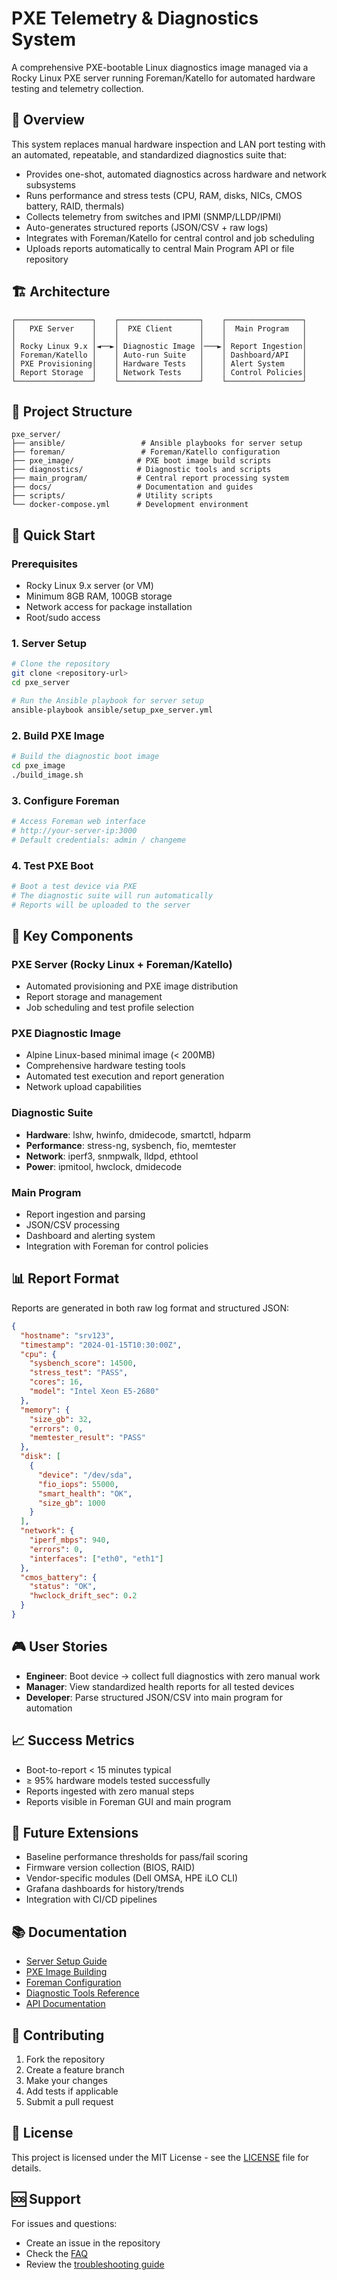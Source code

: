# PXE Telemetry & Diagnostics System

A comprehensive PXE-bootable Linux diagnostics image managed via a Rocky Linux PXE server running Foreman/Katello for automated hardware testing and telemetry collection.

## 🎯 Overview

This system replaces manual hardware inspection and LAN port testing with an automated, repeatable, and standardized diagnostics suite that:

- Provides one-shot, automated diagnostics across hardware and network subsystems
- Runs performance and stress tests (CPU, RAM, disks, NICs, CMOS battery, RAID, thermals)
- Collects telemetry from switches and IPMI (SNMP/LLDP/IPMI)
- Auto-generates structured reports (JSON/CSV + raw logs)
- Integrates with Foreman/Katello for central control and job scheduling
- Uploads reports automatically to central Main Program API or file repository

## 🏗️ Architecture

```
┌─────────────────┐    ┌──────────────────┐    ┌─────────────────┐
│   PXE Server    │    │  PXE Client      │    │  Main Program   │
│                 │    │                  │    │                 │
│ Rocky Linux 9.x │◄──►│ Diagnostic Image │───►│ Report Ingestion│
│ Foreman/Katello │    │ Auto-run Suite   │    │ Dashboard/API   │
│ PXE Provisioning│    │ Hardware Tests   │    │ Alert System    │
│ Report Storage  │    │ Network Tests    │    │ Control Policies│
└─────────────────┘    └──────────────────┘    └─────────────────┘
```

## 📁 Project Structure

```
pxe_server/
├── ansible/                 # Ansible playbooks for server setup
├── foreman/                 # Foreman/Katello configuration
├── pxe_image/              # PXE boot image build scripts
├── diagnostics/            # Diagnostic tools and scripts
├── main_program/           # Central report processing system
├── docs/                   # Documentation and guides
├── scripts/                # Utility scripts
└── docker-compose.yml      # Development environment
```

## 🚀 Quick Start

### Prerequisites

- Rocky Linux 9.x server (or VM)
- Minimum 8GB RAM, 100GB storage
- Network access for package installation
- Root/sudo access

### 1. Server Setup

```bash
# Clone the repository
git clone <repository-url>
cd pxe_server

# Run the Ansible playbook for server setup
ansible-playbook ansible/setup_pxe_server.yml
```

### 2. Build PXE Image

```bash
# Build the diagnostic boot image
cd pxe_image
./build_image.sh
```

### 3. Configure Foreman

```bash
# Access Foreman web interface
# http://your-server-ip:3000
# Default credentials: admin / changeme
```

### 4. Test PXE Boot

```bash
# Boot a test device via PXE
# The diagnostic suite will run automatically
# Reports will be uploaded to the server
```

## 🔧 Key Components

### PXE Server (Rocky Linux + Foreman/Katello)
- Automated provisioning and PXE image distribution
- Report storage and management
- Job scheduling and test profile selection

### PXE Diagnostic Image
- Alpine Linux-based minimal image (< 200MB)
- Comprehensive hardware testing tools
- Automated test execution and report generation
- Network upload capabilities

### Diagnostic Suite
- **Hardware**: lshw, hwinfo, dmidecode, smartctl, hdparm
- **Performance**: stress-ng, sysbench, fio, memtester
- **Network**: iperf3, snmpwalk, lldpd, ethtool
- **Power**: ipmitool, hwclock, dmidecode

### Main Program
- Report ingestion and parsing
- JSON/CSV processing
- Dashboard and alerting system
- Integration with Foreman for control policies

## 📊 Report Format

Reports are generated in both raw log format and structured JSON:

```json
{
  "hostname": "srv123",
  "timestamp": "2024-01-15T10:30:00Z",
  "cpu": {
    "sysbench_score": 14500,
    "stress_test": "PASS",
    "cores": 16,
    "model": "Intel Xeon E5-2680"
  },
  "memory": {
    "size_gb": 32,
    "errors": 0,
    "memtester_result": "PASS"
  },
  "disk": [
    {
      "device": "/dev/sda",
      "fio_iops": 55000,
      "smart_health": "OK",
      "size_gb": 1000
    }
  ],
  "network": {
    "iperf_mbps": 940,
    "errors": 0,
    "interfaces": ["eth0", "eth1"]
  },
  "cmos_battery": {
    "status": "OK",
    "hwclock_drift_sec": 0.2
  }
}
```

## 🎮 User Stories

- **Engineer**: Boot device → collect full diagnostics with zero manual work
- **Manager**: View standardized health reports for all tested devices
- **Developer**: Parse structured JSON/CSV into main program for automation

## 📈 Success Metrics

- Boot-to-report < 15 minutes typical
- ≥ 95% hardware models tested successfully
- Reports ingested with zero manual steps
- Reports visible in Foreman GUI and main program

## 🔮 Future Extensions

- Baseline performance thresholds for pass/fail scoring
- Firmware version collection (BIOS, RAID)
- Vendor-specific modules (Dell OMSA, HPE iLO CLI)
- Grafana dashboards for history/trends
- Integration with CI/CD pipelines

## 📚 Documentation

- [Server Setup Guide](docs/server_setup.md)
- [PXE Image Building](docs/pxe_image_building.md)
- [Foreman Configuration](docs/foreman_config.md)
- [Diagnostic Tools Reference](docs/diagnostic_tools.md)
- [API Documentation](docs/api_reference.md)

## 🤝 Contributing

1. Fork the repository
2. Create a feature branch
3. Make your changes
4. Add tests if applicable
5. Submit a pull request

## 📄 License

This project is licensed under the MIT License - see the [LICENSE](LICENSE) file for details.

## 🆘 Support

For issues and questions:
- Create an issue in the repository
- Check the [FAQ](docs/faq.md)
- Review the [troubleshooting guide](docs/troubleshooting.md)

